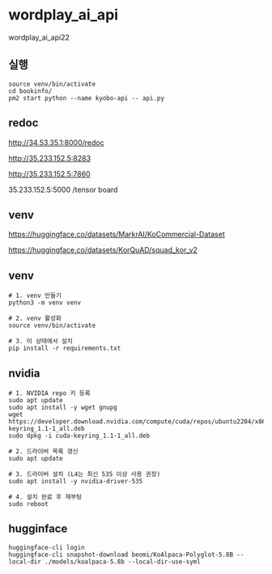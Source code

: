 # wordplay_ai_api
wordplay_ai_api22

## 실행
```
source venv/bin/activate
cd bookinfo/
pm2 start python --name kyobo-api -- api.py
```

## redoc
http://34.53.35.1:8000/redoc

http://35.233.152.5:8283

http://35.233.152.5:7860

35.233.152.5:5000 /tensor board

## venv
https://huggingface.co/datasets/MarkrAI/KoCommercial-Dataset

https://huggingface.co/datasets/KorQuAD/squad_kor_v2



## venv

```
# 1. venv 만들기
python3 -m venv venv

# 2. venv 활성화
source venv/bin/activate

# 3. 이 상태에서 설치
pip install -r requirements.txt

```


## nvidia 

```
# 1. NVIDIA repo 키 등록
sudo apt update
sudo apt install -y wget gnupg
wget https://developer.download.nvidia.com/compute/cuda/repos/ubuntu2204/x86_64/cuda-keyring_1.1-1_all.deb
sudo dpkg -i cuda-keyring_1.1-1_all.deb

# 2. 드라이버 목록 갱신
sudo apt update

# 3. 드라이버 설치 (L4는 최신 535 이상 사용 권장)
sudo apt install -y nvidia-driver-535

# 4. 설치 완료 후 재부팅
sudo reboot

```

## hugginface
```
huggingface-cli login
huggingface-cli snapshot-download beomi/KoAlpaca-Polyglot-5.8B --local-dir ./models/koalpaca-5.8b --local-dir-use-syml

```
